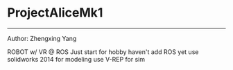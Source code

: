 # ProjectAliceMk1
--------------------------------------------------------------
Author: Zhengxing Yang





ROBOT w/ VR @ ROS
Just start for hobby
haven't add ROS yet
use solidworks 2014 for modeling
use V-REP for sim
